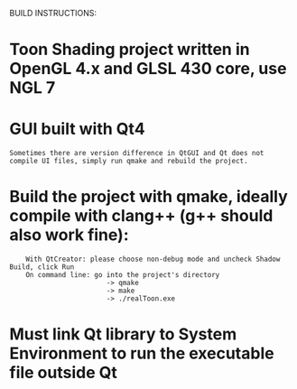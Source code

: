 

BUILD INSTRUCTIONS:
# Toon Shading project written in OpenGL 4.x and GLSL 430 core, use NGL 7

# GUI built with Qt4
    Sometimes there are version difference in QtGUI and Qt does not compile UI files, simply run qmake and rebuild the project.

# Build the project with qmake, ideally compile with clang++ (g++ should also work fine):
        With QtCreator: please choose non-debug mode and uncheck Shadow Build, click Run
        On command line: go into the project's directory
                            -> qmake
                            -> make
                            -> ./realToon.exe

# Must link Qt library to System Environment to run the executable file outside Qt
